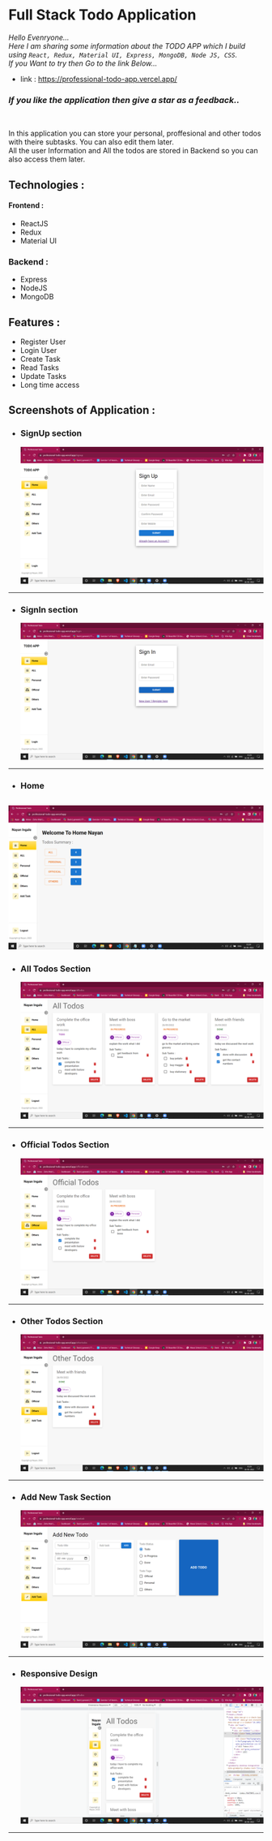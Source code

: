 # **Full Stack Todo Application**

_Hello Evenryone..._
<br/>
_Here I am sharing some information about the TODO APP which I build<br>
using `React, Redux, Material UI, Express, MongoDB, Node JS, CSS`.<br/>If you Want to try then Go to the link Below...<br/>_

- link : https://professional-todo-app.vercel.app/

### _If you like the application then give a star as a feedback.._

<br/>

In this application you can store your personal, proffesional and other todos with theire subtasks. You can also edit them later.<br>
All the user Information and All the todos are stored in Backend so you can also access them later.

## Technologies :

#### Frontend :

- ReactJS
- Redux
- Material UI

### Backend :

- Express
- NodeJS
- MongoDB

## Features :

- Register User
- Login User
- Create Task
- Read Tasks
- Update Tasks
- Long time access

## Screenshots of Application :

- ### SignUp section
  ![alt text](/Demo/signup.png)

---

- ### SignIn section
  ![alt text](/Demo/signin.png)

---

- ### Home

## ![alt text](/Demo/home.png)

- ### All Todos Section
  ![alt text](/Demo/all.png)

---

- ### Official Todos Section
  ![alt text](/Demo/official.png)

---

- ### Other Todos Section
  ![alt text](/Demo/other.png)

---

- ### Add New Task Section
  ![alt text](/Demo/netTask.png)

---

- ### Responsive Design
  ![alt text](/Demo/responsive.png)

---
